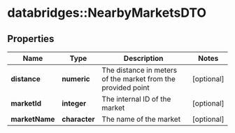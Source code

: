 # databridges::NearbyMarketsDTO


## Properties
Name | Type | Description | Notes
------------ | ------------- | ------------- | -------------
**distance** | **numeric** | The distance in meters of the market from the provided point | [optional] 
**marketId** | **integer** | The internal ID of the market | [optional] 
**marketName** | **character** | The name of the market | [optional] 


